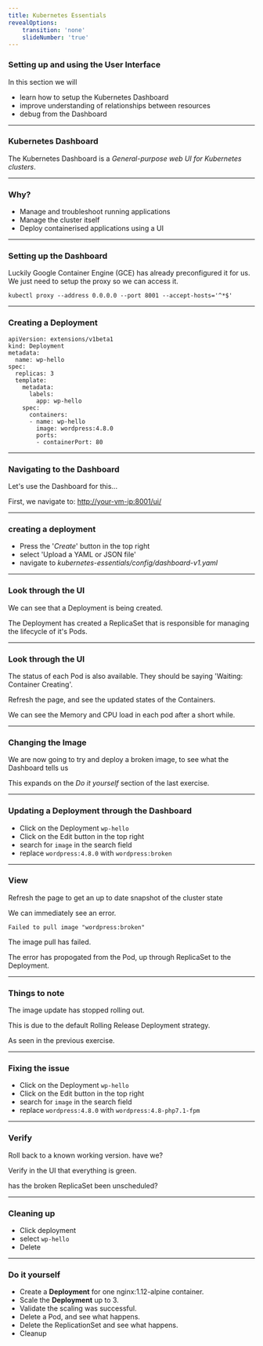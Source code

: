```yaml
---
title: Kubernetes Essentials
revealOptions:
    transition: 'none'
    slideNumber: 'true'
---
```


### Setting up and using the **User Interface**

In this section we will

* learn how to setup the Kubernetes Dashboard
* improve understanding of relationships between resources
* debug from the Dashboard

---

### Kubernetes Dashboard

The Kubernetes Dashboard is a *General-purpose web UI for Kubernetes clusters*.

---

### Why?

* Manage and troubleshoot running applications
* Manage the cluster itself
* Deploy containerised applications using a UI

---

### Setting up the Dashboard

Luckily Google Container Engine (GCE) has already preconfigured it for us.
We just need to setup the proxy so we can access it.

```
kubectl proxy --address 0.0.0.0 --port 8001 --accept-hosts='^*$'
```

---

### Creating a Deployment

```
apiVersion: extensions/v1beta1
kind: Deployment
metadata:
  name: wp-hello
spec:
  replicas: 3
  template:
    metadata:
      labels:
        app: wp-hello
    spec:
      containers:
      - name: wp-hello
        image: wordpress:4.8.0
        ports:
        - containerPort: 80
```

---

### Navigating to the Dashboard

Let's use the Dashboard for this...

First, we navigate to: [http://your-vm-ip:8001/ui/]()

---

### creating a deployment

* Press the '_Create_' button in the top right
* select 'Upload a YAML or JSON file'
* navigate to _kubernetes-essentials/config/dashboard-v1.yaml_

---

### Look through the UI

We can see that a Deployment is being created.

The Deployment has created a ReplicaSet that is responsible for managing the lifecycle of it's Pods.

---

### Look through the UI

The status of each Pod is also available. They should be saying 'Waiting: Container Creating'.

Refresh the page, and see the updated states of the Containers.

We can see the Memory and CPU load in each pod after a short while.

---

### Changing the Image

We are now going to try and deploy a broken image, to see what the Dashboard tells us

This expands on the _Do it yourself_ section of the last exercise.

---

### Updating a Deployment through the Dashboard

* Click on the Deployment `wp-hello`
* Click on the Edit button in the top right
* search for `image` in the search field
* replace `wordpress:4.8.0` with `wordpress:broken`

---

### View 

Refresh the page to get an up to date snapshot of the cluster state

We can immediately see an error.

```
Failed to pull image "wordpress:broken"
```

The image pull has failed.

The error has propogated from the Pod, up through ReplicaSet to the Deployment.

---

### Things to note

The image update has stopped rolling out.

This is due to the default Rolling Release Deployment strategy.

As seen in the previous exercise.

---

### Fixing the issue

* Click on the Deployment `wp-hello`
* Click on the Edit button in the top right
* search for `image` in the search field
* replace `wordpress:4.8.0` with `wordpress:4.8-php7.1-fpm`


---

### Verify

Roll back to a known working version. have we?

Verify in the UI that everything is green.

has the broken ReplicaSet been unscheduled?

---

### Cleaning up

* Click deployment
* select `wp-hello`
* Delete

---

### Do it yourself

* Create a **Deployment** for one nginx:1.12-alpine container.
* Scale the **Deployment** up to 3.
* Validate the scaling was successful.
* Delete a Pod, and see what happens.
* Delete the ReplicationSet and see what happens.
* Cleanup
